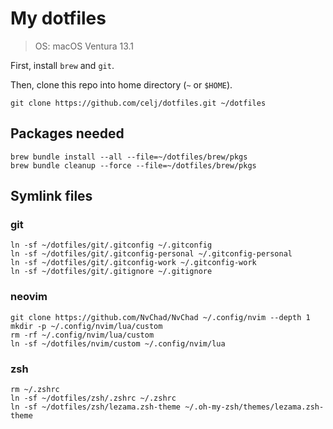 # My dotfiles

> OS: macOS Ventura 13.1

First, install `brew` and `git`.

Then, clone this repo into home directory (`~` or `$HOME`).

```shell
git clone https://github.com/celj/dotfiles.git ~/dotfiles
```

## Packages needed

```shell
brew bundle install --all --file=~/dotfiles/brew/pkgs
brew bundle cleanup --force --file=~/dotfiles/brew/pkgs
```

## Symlink files

### git

```shell
ln -sf ~/dotfiles/git/.gitconfig ~/.gitconfig
ln -sf ~/dotfiles/git/.gitconfig-personal ~/.gitconfig-personal
ln -sf ~/dotfiles/git/.gitconfig-work ~/.gitconfig-work
ln -sf ~/dotfiles/git/.gitignore ~/.gitignore
```

### neovim

```shell
git clone https://github.com/NvChad/NvChad ~/.config/nvim --depth 1
mkdir -p ~/.config/nvim/lua/custom
rm -rf ~/.config/nvim/lua/custom
ln -sf ~/dotfiles/nvim/custom ~/.config/nvim/lua
```

### zsh

```shell
rm ~/.zshrc
ln -sf ~/dotfiles/zsh/.zshrc ~/.zshrc
ln -sf ~/dotfiles/zsh/lezama.zsh-theme ~/.oh-my-zsh/themes/lezama.zsh-theme
```
